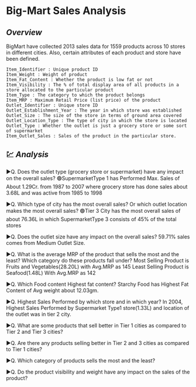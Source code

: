 # Big-Mart Sales Analysis
## _Overview_

BigMart have collected 2013 sales data for 1559 products across 10 stores in different cities. 
Also, certain attributes of each product and store have been defined. 
```
Item_Identifier : Unique product ID
Item_Weight : Weight of product
Item_Fat_Content : Whether the product is low fat or not
Item_Visibility : The % of total display area of all products in a store allocated to the particular product
Item_Type : The category to which the product belongs
Item_MRP : Maximum Retail Price (list price) of the product
Outlet_Identifier : Unique store ID
Outlet_Establishment_Year : The year in which store was established
Outlet_Size : The size of the store in terms of ground area covered
Outlet_Location_Type : The type of city in which the store is located
Outlet_Type : Whether the outlet is just a grocery store or some sort of supermarket
Item_Outlet_Sales : Sales of the product in the particular store.
```
## :chart: _Analysis_ 
:arrow_forward:Q. Does the outlet type (grocery store or supermarket) have any impact on the overall sales?
:green_circle:SupermarketType 1 has Performed Max. Sales of About 1.29Cr. from 1987 to 2007 where grocery store has done sales about 3.68L and was active from 1985 to 1998 

:arrow_forward:Q. Which type of city has the most overall sales? Or which outlet location makes the most overall sales?
:green_circle:Tier 3 City has the most overall sales of about 76.36L in which SupermarketType 3 consists of 45% of the total stores

:arrow_forward:Q. Does the outlet size have any impact on the overall sales?
59.71% sales comes from Medium Outlet Size.

:arrow_forward:Q. What is the average MRP of the product that sells the most and the least? Which category do these products fall under?
Most Selling Product is Fruits and Vegetables(28.20L) with Avg.MRP as 145
Least Selling Product is Seafood(1.48L) With Avg.MRP as 142

:arrow_forward:Q. Which Food content Highest fat content?
Starchy Food has Highest Fat Content of Avg weight about 12.03gm.

:arrow_forward:Q. Highest Sales Performed by which store and in which year?
In 2004, Highest Sales Performed by Supermarket Type1 store(1.33L) and location of the outlet was in tier 2 city.

:arrow_forward:Q. What are some products that sell better in Tier 1 cities as compared to Tier 2 and Tier 3 cities?


:arrow_forward:Q. Are there any products selling better in Tier 2 and 3 cities as compared to Tier 1 cities?


:arrow_forward:Q. Which category of products sells the most and the least?

:arrow_forward:Q. Do the product visibility and weight have any impact on the sales of the product?
